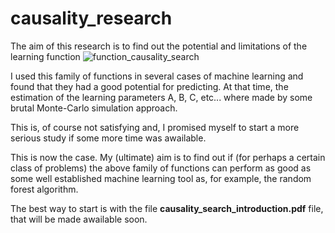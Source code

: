 # causality_research
The aim of this research is to find out the potential and limitations of the learning function 
![function_causality_search](https://user-images.githubusercontent.com/83708743/167419660-08d30ef3-fc1e-4be4-addf-e9c587d5cbd4.png)

I used this family of functions in several cases of machine learning and found that they had a good potential for predicting. 
At that time, the estimation of the learning parameters A, B, C, etc... where made by some brutal Monte-Carlo simulation approach. 

This is, of course not satisfying and, I promised myself to start a more serious study if some more time was awailable. 

This is now the case. My (ultimate) aim is to find out if (for perhaps a certain class of problems) the above family of functions can perform as good as some well established machine learning tool as, for example, the random forest algorithm. 

The best way to start is with the file **causality_search_introduction.pdf** file, that will be made awailable soon. 

